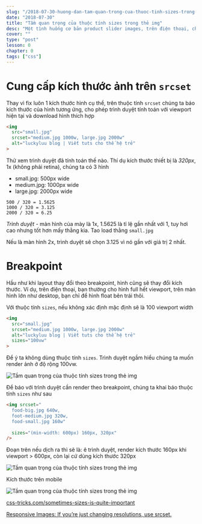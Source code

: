 ```yaml
---
slug: "/2018-07-30-huong-dan-tam-quan-trong-cua-thuoc-tinh-sizes-trong-the-img"
date: "2018-07-30"
title: "Tầm quan trọng của thuộc tính sizes trong thẻ img"
desc: "Một tình huống cơ bản product slider images, trên điện thoại, chúng ta có mỗi slide một ảnh với chiều ngang 320px, trên desktop chúng ta có 6 ảnh/slide, ảnh rộng 160px, tức là kích thước ảnh trên desktop nhỏ hơn trên di động, dùng srcset giải quyết vấn đề này như thế nào"
cover: ""
type: "post"
lesson: 0
chapter: 0
tags: ["css"]
---
```


# Cung cấp kích thước ảnh trên `srcset`

Thay vì fix luôn 1 kích thước hình cụ thể, trên thuộc tính `srcset` chúng ta báo kích thước của hình tương ứng, cho phép trình duyệt tính toán với viewport hiện tại và download hình thích hợp

```html
<img
  src="small.jpg"
  srcset="medium.jpg 1000w, large.jpg 2000w"
  alt="luckyluu blog | Viết tuts cho thế hệ trẻ"
>
```

Thử xem trình duyệt đã tính toán thế nào. Thí dụ kích thước thiết bị là *320px*, 1x (không phải retina), chúng ta có 3 hình

- small.jpg: 500px wide
- medium.jpg: 1000px wide
- large.jpg: 2000px wide

```
500 / 320 = 1.5625
1000 / 320 = 3.125
2000 / 320 = 6.25
```

*Trình duyệt* - màn hình của mày là 1x, 1.5625 là tỉ lệ gần nhất với 1, tuy hơi cao nhưng tốt hơn mấy thằng kia. Tao load thằng `small.jpg`

Nếu là màn hình 2x, trình duyệt sẽ chọn 3.125 vì nó gần với giá trị 2 nhất.

# Breakpoint

Hầu như khi layout thay đổi theo breakpoint, hình cũng sẽ thay đổi kích thước. Ví dụ, trên điện thoại, bạn thường cho hình full hết viewport, trên màn hình lớn như desktop, bạn chỉ để hình float bên trái thôi.

Với thuộc tính `sizes`, nếu không xác định mặc định sẽ là 100 viewport width

```html
<img
  src="small.jpg"
  srcset="medium.jpg 1000w, large.jpg 2000w"
  alt="luckyluu blog | Viết tuts cho thế hệ trẻ"
  sizes="100vw"
>
```

Để ý ta không dùng thuộc tính `sizes`. Trình duyệt ngầm hiểu chúng ta muốn render ảnh ở độ rộng 100vw.

![Tầm quan trọng của thuộc tính sizes trong thẻ img](https://res.cloudinary.com/css-tricks/image/upload/c_scale,w_1000,f_auto,q_auto/v1531489586/640-version_txwye1.png)

Để báo với trình duyệt cần render theo breakpoint, chúng ta khai báo thuộc tính `sizes` như sau

```html
<img srcset="
  food-big.jpg 640w,
  foot-medium.jpg 320w,
  food-small.jpg 160w"
 
  sizes="(min-width: 600px) 160px, 320px"
/>
```

Đoạn trên nếu dịch ra thì sẽ là: ê trình duyệt, render kích thước 160px khi viewport > 600px, còn lại cứ dùng kích thước 320px

![Tầm quan trọng của thuộc tính sizes trong thẻ img](https://res.cloudinary.com/css-tricks/image/upload/c_scale,w_1000,f_auto,q_auto/v1531489882/320-version_afwzxa.png)

Kích thước trên mobile

![Tầm quan trọng của thuộc tính sizes trong thẻ img](https://res.cloudinary.com/css-tricks/image/upload/c_scale,w_1000,f_auto,q_auto/v1531490069/640-version-mobile_l15ira.png)

[css-tricks.com/sometimes-sizes-is-quite-important](https://css-tricks.com/sometimes-sizes-is-quite-important/)

[Responsive Images: If you’re just changing resolutions, use srcset.](https://css-tricks.com/responsive-images-youre-just-changing-resolutions-use-srcset/)
